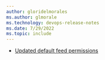 ```yaml
---
author: gloridelmorales
ms.author: glmorale
ms.technology: devops-release-notes
ms.date: 7/29/2022
ms.topic: include
---
```


- [Updated default feed permissions](#updated-default-feed-permissions)